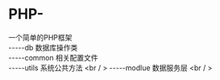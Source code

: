 # PHP-
一个简单的PHP框架<br />
-----db 数据库操作类 <br />
-----common 相关配置文件<br />
-----utils 系统公共方法 <br / >
-----modlue 数据服务层 <br / >

